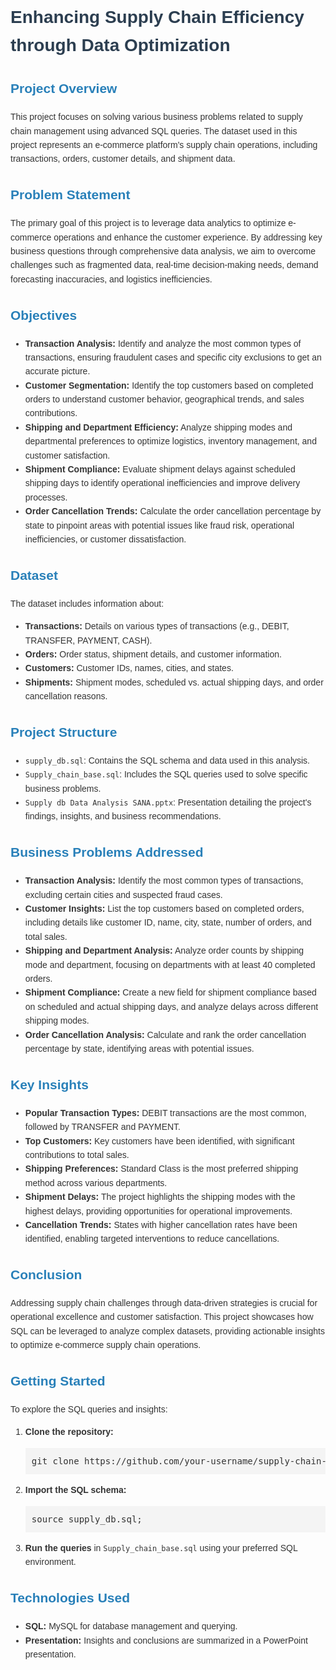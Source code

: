 <body style="font-family: Arial, sans-serif; line-height: 1.6; color: #333;">
<h1 style="color: #2c3e50;">Enhancing Supply Chain Efficiency through Data Optimization</h1>
<h2 style="color: #2980b9;">Project Overview</h2>
<p>This project focuses on solving various business problems related to supply chain management using advanced SQL queries. The dataset used in this project represents an e-commerce platform's supply chain operations, including transactions, orders, customer details, and shipment data.</p>
<h2 style="color: #2980b9;">Problem Statement</h2>
<p>The primary goal of this project is to leverage data analytics to optimize e-commerce operations and enhance the customer experience. By addressing key business questions through comprehensive data analysis, we aim to overcome challenges such as fragmented data, real-time decision-making needs, demand forecasting inaccuracies, and logistics inefficiencies.</p>
<h2 style="color: #2980b9;">Objectives</h2>
<ul>
    <li><strong>Transaction Analysis:</strong> Identify and analyze the most common types of transactions, ensuring fraudulent cases and specific city exclusions to get an accurate picture.</li>
    <li><strong>Customer Segmentation:</strong> Identify the top customers based on completed orders to understand customer behavior, geographical trends, and sales contributions.</li>
    <li><strong>Shipping and Department Efficiency:</strong> Analyze shipping modes and departmental preferences to optimize logistics, inventory management, and customer satisfaction.</li>
    <li><strong>Shipment Compliance:</strong> Evaluate shipment delays against scheduled shipping days to identify operational inefficiencies and improve delivery processes.</li>
    <li><strong>Order Cancellation Trends:</strong> Calculate the order cancellation percentage by state to pinpoint areas with potential issues like fraud risk, operational inefficiencies, or customer dissatisfaction.</li>
</ul>
<h2 style="color: #2980b9;">Dataset</h2>
<p>The dataset includes information about:</p>
<ul>
    <li><strong>Transactions:</strong> Details on various types of transactions (e.g., DEBIT, TRANSFER, PAYMENT, CASH).</li>
    <li><strong>Orders:</strong> Order status, shipment details, and customer information.</li>
    <li><strong>Customers:</strong> Customer IDs, names, cities, and states.</li>
    <li><strong>Shipments:</strong> Shipment modes, scheduled vs. actual shipping days, and order cancellation reasons.</li>
</ul>
<h2 style="color: #2980b9;">Project Structure</h2>
<ul>
    <li><code>supply_db.sql</code>: Contains the SQL schema and data used in this analysis.</li>
    <li><code>Supply_chain_base.sql</code>: Includes the SQL queries used to solve specific business problems.</li>
    <li><code>Supply db Data Analysis SANA.pptx</code>: Presentation detailing the project's findings, insights, and business recommendations.</li>
</ul>
<h2 style="color: #2980b9;">Business Problems Addressed</h2>
<ul>
    <li><strong>Transaction Analysis:</strong> Identify the most common types of transactions, excluding certain cities and suspected fraud cases.</li>
    <li><strong>Customer Insights:</strong> List the top customers based on completed orders, including details like customer ID, name, city, state, number of orders, and total sales.</li>
    <li><strong>Shipping and Department Analysis:</strong> Analyze order counts by shipping mode and department, focusing on departments with at least 40 completed orders.</li>
    <li><strong>Shipment Compliance:</strong> Create a new field for shipment compliance based on scheduled and actual shipping days, and analyze delays across different shipping modes.</li>
    <li><strong>Order Cancellation Analysis:</strong> Calculate and rank the order cancellation percentage by state, identifying areas with potential issues.</li>
</ul>
<h2 style="color: #2980b9;">Key Insights</h2>
<ul>
    <li><strong>Popular Transaction Types:</strong> DEBIT transactions are the most common, followed by TRANSFER and PAYMENT.</li>
    <li><strong>Top Customers:</strong> Key customers have been identified, with significant contributions to total sales.</li>
    <li><strong>Shipping Preferences:</strong> Standard Class is the most preferred shipping method across various departments.</li>
    <li><strong>Shipment Delays:</strong> The project highlights the shipping modes with the highest delays, providing opportunities for operational improvements.</li>
    <li><strong>Cancellation Trends:</strong> States with higher cancellation rates have been identified, enabling targeted interventions to reduce cancellations.</li>
</ul>
<h2 style="color: #2980b9;">Conclusion</h2>
<p>Addressing supply chain challenges through data-driven strategies is crucial for operational excellence and customer satisfaction. This project showcases how SQL can be leveraged to analyze complex datasets, providing actionable insights to optimize e-commerce supply chain operations.</p>
<h2 style="color: #2980b9;">Getting Started</h2>
<p>To explore the SQL queries and insights:</p>
<ol>
    <li><strong>Clone the repository:</strong></li>
    <pre style="background-color: #f4f4f4; padding: 10px;">git clone https://github.com/your-username/supply-chain-data-analysis.git</pre>
    <li><strong>Import the SQL schema:</strong></li>
    <pre style="background-color: #f4f4f4; padding: 10px;">source supply_db.sql;</pre>
    <li><strong>Run the queries</strong> in <code>Supply_chain_base.sql</code> using your preferred SQL environment.</li>
</ol>
    <h2 style="color: #2980b9;">Technologies Used</h2>
<ul>
    <li><strong>SQL:</strong> MySQL for database management and querying.</li>
    <li><strong>Presentation:</strong> Insights and conclusions are summarized in a PowerPoint presentation.</li>
</ul>
</body>
